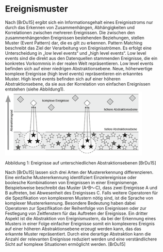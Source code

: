 # Ereignismuster
Nach  [BrDu15]  ergibt sich ein Informationsgehalt eines Ereignisstroms nur durch das Erkennen von Zusammenhängen, Abhängigkeiten und Korrelationen zwischen mehreren Ereignissen. Die zwischen den zusammenhängenden Ereignissen bestehenden Beziehungen, stellen Muster (Event Pattern) dar, die es gilt zu erkennen. Pattern Matching beschreibt das Ziel der Verarbeitung von Ereignisströmen. Es erfolgt eine Unterscheidung in „low level events“ und „high level events“. Low level events sind die direkt aus den Datenquellen stammenden Ereignisse, die ein konkretes Vorkommnis in der realen Welt repräsentieren. Low level events befinden sich auf einer niedrigen Abstraktionsebene. Neue, höherwertige komplexe Ereignisse (high level events) repräsentieren ein erkanntes Muster. High level events befinden sich auf einer höheren Abstraktionsebene, da sie aus der Korrelation von einfachen Ereignissen entstehen (siehe Abbildung1).
 ![Ereignisse auf Abstraktionsebenene](images/ereignisse_abstraktionsebenen.png)

Abbildung 1: Ereignisse auf unterschiedlichen Abstraktionsebenen [BrDu15]

Nach [BrDu15] lassen sich drei Arten der Mustererkennung differenzieren. Eine einfache Mustererkennung identifiziert Einzelereignisse oder boolesche Kombinationen von Ereignissen in einer Ereignismenge. Beispielsweise beschreibt das Muster (A˄B˄⌐C), dass zwei Ereignisse A und B auftreten, bei Abwesenheit des Ereignisses C. Falls weitere Operatoren für die Spezifikation von komplexeren Mustern nötig sind, ist die Sprache von komplexer Mustererkennung. Besondere Bedeutung haben dabei Operatoren zur Spezifikation der Reihenfolge von Ereignissen oder zur Festlegung von Zeitfenstern für das Auftreten der Ereignisse. Ein dritter Aspekt ist die Abstraktion von Ereignismustern, da bei der Erkennung eines Musters in einer Folge einfacher Ereignisse somit ein komplexeres Ereignis auf einer höheren Abstraktionsebene erzeugt werden kann, das das erkannte Muster repräsentiert. Durch eine derartige Abstraktion kann die Anzahl der relevanten Ereignisse reduziert werden und eine verständlichere Sicht auf komplexe Situationen ermöglicht werden. [BrDu15]


